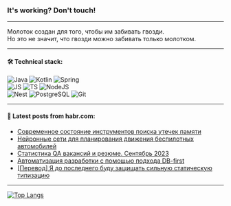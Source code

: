 ### It's working? Don't touch!

---
Молоток создан для того, чтобы им забивать гвозди. <br>
Но это не значит, что гвозди можно забивать только молотком.

---

#### 🛠️ Technical stack:

![Java](https://img.shields.io/badge/Java-informational?logo=Oracle&style=flat&logoColor=white&color=FF4500)
![Kotlin](https://img.shields.io/badge/Kotlin-informational?logo=Kotlin&style=flat&logoColor=white&color=774D97)
![Spring](https://img.shields.io/badge/SpringBoot-informational?logo=SpringBoot&style=flat&logoColor=white&color=6DB33F) <br>
![JS](https://img.shields.io/badge/JS-informational?logo=javaScript&style=flat&logoColor=black&color=F7Df1E)
![TS](https://img.shields.io/badge/TypeScript-informational?logo=typeScript&style=flat&logoColor=black&color=0667A8)
![NodeJS](https://img.shields.io/badge/NodeJS-informational?logo=node.js&style=flat&logoColor=white&color=70A760) <br>
![Nest](https://img.shields.io/badge/NestJS-informational?logo=NestJS&style=flat&logoColor=white&color=E0234E)
![PostgreSQL](https://img.shields.io/badge/PostgreSQL-informational?logo=PostgreSQL&style=flat&logoColor=white&color=DAA520)
![Git](https://img.shields.io/badge/Git-informational?logo=git&style=flat&logoColor=white&color=778899)

___

#### 💬 Latest posts from habr.com:

<!-- BLOG-POST-LIST:START -->
- [Современное состояние инструментов поиска утечек памяти](https://habr.com/ru/articles/765472/?utm_source=habrahabr&utm_medium=rss&utm_campaign=765472)
- [Нейронные сети для планирования движения беспилотных автомобилей](https://habr.com/ru/companies/yandex/articles/763348/?utm_source=habrahabr&utm_medium=rss&utm_campaign=763348)
- [Статистика QA вакансий и резюме. Сентябрь 2023](https://habr.com/ru/articles/765254/?utm_source=habrahabr&utm_medium=rss&utm_campaign=765254)
- [Автоматизация разработки с помощью подхода DB-first](https://habr.com/ru/articles/765446/?utm_source=habrahabr&utm_medium=rss&utm_campaign=765446)
- [[Перевод] Я до последнего буду защищать сильную статическую типизацию](https://habr.com/ru/articles/765400/?utm_source=habrahabr&utm_medium=rss&utm_campaign=765400)
<!-- BLOG-POST-LIST:END -->

---
[![Top Langs](https://github-readme-stats-git-master-advtsetting-gmailcom.vercel.app/api/top-langs/?username=zloylis&langs_count=10&hide_title=false&title_color=e6edf3&size_weight=0.5&count_weight=0.5&layout=compact&hide_border=true&theme=dracula)](https://github.com/zloylis)

<!-- ![GitHub stats](https://github-readme-stats-git-master-advtsetting-gmailcom.vercel.app/api?username=zloylis&show_icons=true&hide_border=true&theme=dracula&hide_title=true&include_all_commits=true&count_private=true&hide=contribs&hide_rank=true) -->

